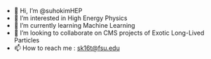 - 👋 Hi, I’m @suhokimHEP
- 👀 I’m interested in High Energy Physics
- 🌱 I’m currently learning Machine Learning
- 💞️ I’m looking to collaborate on CMS projects of Exotic Long-Lived Particles
- 📫 How to reach me : sk16t@fsu.edu

<!---
suhokimHEP/suhokimHEP is a ✨ special ✨ repository because its `README.md` (this file) appears on your GitHub profile.
You can click the Preview link to take a look at your changes.
--->
